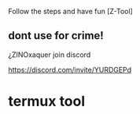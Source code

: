 Follow the steps and have fun
[Z-Tool] 

## dont use for crime! 

¿ZINOxaquer
join discord 

https://discord.com/invite/YURDGEPd
# termux tool

